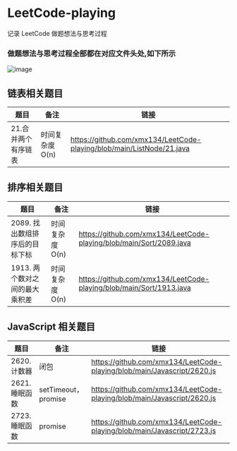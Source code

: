 # LeetCode-playing

记录 LeetCode 做题想法与思考过程

### 做题想法与思考过程全部都在对应文件头处,如下所示

![image](https://user-images.githubusercontent.com/33774589/143734514-adfea7e4-8bb7-47bd-a855-9d433917d34d.png)

## 链表相关题目

| 题目                | 备注            | 链接                                                                  |
| ------------------- | --------------- | --------------------------------------------------------------------- |
| 21.合并两个有序链表 | 时间复杂度 O(n) | https://github.com/xmx134/LeetCode-playing/blob/main/ListNode/21.java |

## 排序相关题目

| 题目                           | 备注            | 链接                                                                |
| ------------------------------ | --------------- | ------------------------------------------------------------------- |
| 2089. 找出数组排序后的目标下标 | 时间复杂度 O(n) | https://github.com/xmx134/LeetCode-playing/blob/main/Sort/2089.java |
| 1913. 两个数对之间的最大乘积差 | 时间复杂度 O(n) | https://github.com/xmx134/LeetCode-playing/blob/main/Sort/1913.java |

## JavaScript 相关题目

| 题目           | 备注                | 链接                                                                    |
| -------------- | ------------------- | ----------------------------------------------------------------------- |
| 2620. 计数器   | 闭包                | https://github.com/xmx134/LeetCode-playing/blob/main/Javascript/2620.js |
| 2621. 睡眠函数 | setTimeout，promise | https://github.com/xmx134/LeetCode-playing/blob/main/Javascript/2620.js |
| 2723. 睡眠函数 | promise             | https://github.com/xmx134/LeetCode-playing/blob/main/Javascript/2723.js |
